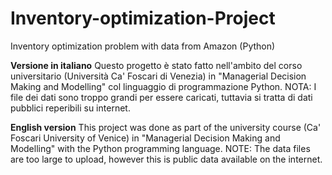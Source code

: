 # Inventory-optimization-Project
Inventory optimization problem with data from Amazon (Python)

**Versione in italiano**
Questo progetto è stato fatto nell'ambito del corso universitario (Università Ca' Foscari di Venezia) in "Managerial Decision Making and Modelling" col linguaggio di programmazione Python.
NOTA: I file dei dati sono troppo grandi per essere caricati, tuttavia si tratta di dati pubblici reperibili su internet.

**English version**
This project was done as part of the university course (Ca' Foscari University of Venice) in "Managerial Decision Making and Modelling" with the Python programming language.
NOTE: The data files are too large to upload, however this is public data available on the internet.
